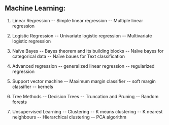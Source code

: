 Machine Learning:
------------------------
1. Linear Regression
   -- Simple linear regression
   -- Multiple linear regression


2. Logistic Regression
   -- Univariate logistic regression
   -- Multivariate logistic regression

3. Naïve Bayes
   -- Bayes theorem and its building blocks
   -- Naïve bayes for categorical data
   -- Naïve baues for Text classification

4. Advanced regression
   -- generalized linear regression
   -- regularized regression

5. Support vector machine
   -- Maximum margin classifier
   -- soft margin classifier
   -- kernels

6. Tree Methods
   -- Decision Trees
   -- Truncation and Pruning
   -- Random forests

7. Unsupervised Learning
   -- Clustering
   -- K means clustering
   -- K nearest neighbours
   -- Hierarchical clustering
   -- PCA algorithm
